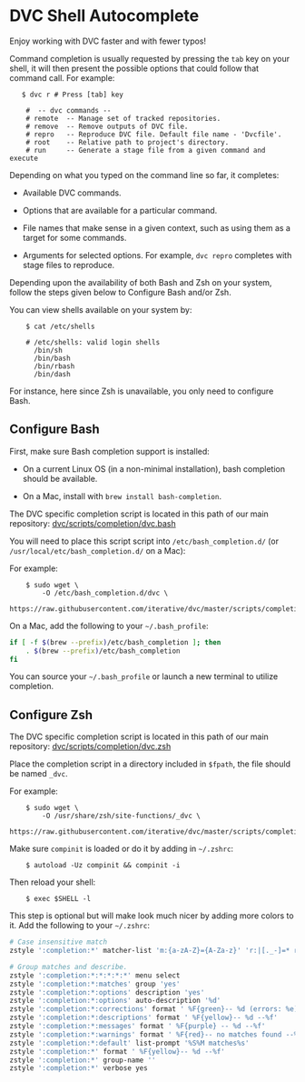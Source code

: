 # DVC Shell Autocomplete

Enjoy working with DVC faster and with fewer typos!

Command completion is usually requested by pressing the `tab` key on your
shell, it will then present the possible options that could follow that command
call. For example:

```dvc
   $ dvc r # Press [tab] key

    #  -- dvc commands --
    # remote  -- Manage set of tracked repositories.
    # remove  -- Remove outputs of DVC file.
    # repro   -- Reproduce DVC file. Default file name - 'Dvcfile'.
    # root    -- Relative path to project's directory.
    # run     -- Generate a stage file from a given command and execute
```

Depending on what you typed on the command line so far, it completes:

- Available DVC commands.

- Options that are available for a particular command.

- File names that make sense in a given context, such as using them as a target
  for some commands.

- Arguments for selected options. For example, `dvc repro` completes with stage
  files to reproduce.

Depending upon the availability of both Bash and Zsh on your system, follow the
steps given below to Configure Bash and/or Zsh.

You can view shells available on your system by:

```dvc
    $ cat /etc/shells

    # /etc/shells: valid login shells
      /bin/sh
      /bin/bash
      /bin/rbash
      /bin/dash
```

For instance, here since Zsh is unavailable, you only need to configure Bash.

## Configure Bash

First, make sure Bash completion support is installed:

- On a current Linux OS (in a non-minimal installation), bash completion should
  be available.

- On a Mac, install with `brew install bash-completion`.

The DVC specific completion script is located in this path of our main
repository:
[dvc/scripts/completion/dvc.bash](https://github.com/iterative/dvc/blob/master/scripts/completion/dvc.bash)

You will need to place this script script into `/etc/bash_completion.d/` (or
`/usr/local/etc/bash_completion.d/` on a Mac):

For example:

```dvc
    $ sudo wget \
        -O /etc/bash_completion.d/dvc \
        https://raw.githubusercontent.com/iterative/dvc/master/scripts/completion/dvc.bash
```

On a Mac, add the following to your `~/.bash_profile`:

```bash
if [ -f $(brew --prefix)/etc/bash_completion ]; then
    . $(brew --prefix)/etc/bash_completion
fi
```

You can source your `~/.bash_profile` or launch a new terminal to utilize
completion.

## Configure Zsh

The DVC specific completion script is located in this path of our main
repository:
[dvc/scripts/completion/dvc.zsh](https://github.com/iterative/dvc/blob/master/scripts/completion/dvc.zsh)

Place the completion script in a directory included in `$fpath`,
the file should be named `_dvc`.

For example:

```dvc
    $ sudo wget \
        -O /usr/share/zsh/site-functions/_dvc \
        https://raw.githubusercontent.com/iterative/dvc/master/scripts/completion/dvc.zsh
```

Make sure `compinit` is loaded or do it by adding in `~/.zshrc`:

```dvc
    $ autoload -Uz compinit && compinit -i
```

Then reload your shell:

```dvc
    $ exec $SHELL -l
```

This step is optional but will make look much nicer by adding more colors to it.
Add the following to your `~/.zshrc`:

```bash
# Case insensitive match
zstyle ':completion:*' matcher-list 'm:{a-zA-Z}={A-Za-z}' 'r:|[._-]=* r:|=*' 'l:|=* r:|=*'

# Group matches and describe.
zstyle ':completion:*:*:*:*:*' menu select
zstyle ':completion:*:matches' group 'yes'
zstyle ':completion:*:options' description 'yes'
zstyle ':completion:*:options' auto-description '%d'
zstyle ':completion:*:corrections' format ' %F{green}-- %d (errors: %e) --%f'
zstyle ':completion:*:descriptions' format ' %F{yellow}-- %d --%f'
zstyle ':completion:*:messages' format ' %F{purple} -- %d --%f'
zstyle ':completion:*:warnings' format ' %F{red}-- no matches found --%f'
zstyle ':completion:*:default' list-prompt '%S%M matches%s'
zstyle ':completion:*' format ' %F{yellow}-- %d --%f'
zstyle ':completion:*' group-name ''
zstyle ':completion:*' verbose yes
```
